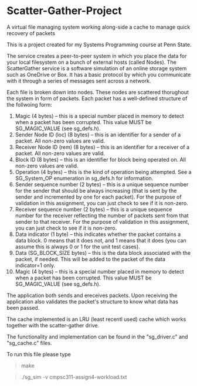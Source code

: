 # Scatter-Gather-Project
A virtual file managing system working along-side a cache to manage quick recovery of packets

This is a project created for my Systems Programming course at Penn State. 

The service creates a peer-to-peer system in which you place the data for your local filesystem on a bunch of external hosts (called Nodes). The ScatterGather service is a software 
simulation of an online storage system such as OneDrive or Box. It has a basic protocol by which you communicate with it through a series of messages sent across a network. 

Each file is broken down into nodes. These nodes are scattered thorughout the system in form of packets. Each packet has a well-defined structure of the follwoing form: 
1) Magic (4 bytes) – this is a special number placed in memory to detect when a packet has been corrupted. This value MUST be SG_MAGIC_VALUE (see sg_defs.h).
2) Sender Node ID (loc) (8 bytes) – this is an identifier for a sender of a packet. All non-zero values are valid.
3) Receiver Node ID (rem)  (8 bytes) – this is an identifier for a receiver of a packet. All non-zero values are valid.
4) Block ID (8 bytes) – this is an identifier for block being operated on. All non-zero values are valid.
5) Operation (4 bytes) – this is the kind of operation being attempted. See a SG_System_OP enumeration in sg_defs.h for information.
6) Sender sequence number (2 bytes) – this is a unique sequence number for the sender that should be always increasing (that is sent by the sender and incremented by one for each packet). For the purpose of validation in this assignment, you can just check to see if it is non-zero.
7) Receiver sequence number (2 bytes) – this is a unique sequence number for the receiver reflecting the number of packets sent from that sender to that receiver. For the purpose of validation in this assignment, you can just check to see if it is non-zero.
8) Data indicator (1 byte) – this indicates whether the packet contains a data block. 0 means that it does not, and 1 means that it does (you can assume this is always 0 or 1 for the unit test cases).
9) Data (SG_BLOCK_SIZE bytes) – this is the data block associated with the packet, if needed. This will be added to the packet of the data indicator=1 only.
10) Magic (4 bytes) – this is a special number placed in memory to detect when a packet has been corrupted. This value MUST be SG_MAGIC_VALUE (see sg_defs.h).

The application both sends and ereceives packets. Upon receiving the application also validates the packet's structure to know what data has been passed.

The cache implemented is an LRU (least recentl used) cache which works together with the scatter-gather drive.

The functionality and implementation can be found in the "sg_driver.c" and "sg_cache.c" files.  

To run this file please type

> make

> ./sg_sim -v cmpsc311-assign4-workload.txt
